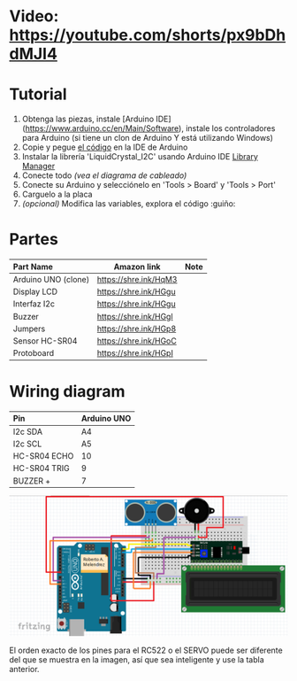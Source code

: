 # Video: https://youtube.com/shorts/px9bDhdMJI4


# Tutorial
1. Obtenga las piezas, instale [Arduino IDE] (https://www.arduino.cc/en/Main/Software), instale los controladores para Arduino (si tiene un clon de Arduino Y está utilizando Windows)
2. Copie y pegue [el código](https://github.com/ROBTRT421/Sensor-De-Distancia-Arduino/blob/main/sensor%20de%20distancia%20con%20buzz.ino.ino) en la IDE de Arduino
3. Instalar la librería 'LiquidCrystal_I2C' usando Arduino IDE [Library Manager](https://www.arduino.cc/en/Guide/Libraries#toc2)
4. Conecte todo _(vea el diagrama de cableado)_
5. Conecte su Arduino y selecciónelo en 'Tools > Board' y 'Tools > Port'
6. Carguelo a la placa
7. _(opcional)_ Modifica las variables, explora el código :guiño:


# Partes
Part Name            |      Amazon link       | Note
:------------------- | ---------------------- | :------------------------------------------------
Arduino UNO  (clone) | https://shre.ink/HqM3
Display LCD          | https://shre.ink/HGgu
Interfaz I2c         | https://shre.ink/HGgu 
Buzzer               | https://shre.ink/HGgl
Jumpers              | https://shre.ink/HGp8 |
Sensor HC-SR04       | https://shre.ink/HGoC | 
Protoboard           | https://shre.ink/HGpI | 



# Wiring diagram
Pin           | Arduino UNO
:------------ | :------------------
I2c SDA       | A4
I2c SCL       | A5
HC-SR04 ECHO  | 10
HC-SR04 TRIG  | 9
BUZZER  +     | 7


![wiring diagram]( https://github.com/ROBTRT421/Sensor-De-Distancia-Arduino/blob/main/Sensor%20de%20Distancia.png "wiring diagram")

El orden exacto de los pines para el RC522 o el SERVO puede ser diferente del que se muestra en la imagen, así que sea inteligente y use la tabla anterior.

